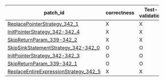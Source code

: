  | patch_id |correctness |Test-validation |NPEX-validation |
 |--- | --- | --- | --- | 
 | [ReplacePointerStrategy_342_1](./patches/ReplacePointerStrategy_342_1/patch.java#341) | X | X | X | 
 | [InitPointerStrategy_342-342_4](./patches/InitPointerStrategy_342-342_4/patch.java#341) | X | X | X | 
 | [SkipReturnParam_339-342_2](./patches/SkipReturnParam_339-342_2/patch.java#340) | X | X | X | 
 | [SkipSinkStatementStrategy_342-342_0](./patches/SkipSinkStatementStrategy_342-342_0/patch.java#341) | O | O | O | 
 | [InitPointerStrategy_342-342_3](./patches/InitPointerStrategy_342-342_3/patch.java#341) | O | O | X | 
 | [SkipReturnParam_339-342_1](./patches/SkipReturnParam_339-342_1/patch.java#340) | O | O | X | 
 | [ReplaceEntireExpressionStrategy_342_5](./patches/ReplaceEntireExpressionStrategy_342_5/patch.java#341) | X | X | X | 

